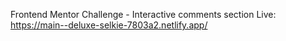 Frontend Mentor Challenge - Interactive comments section
Live: https://main--deluxe-selkie-7803a2.netlify.app/ 

